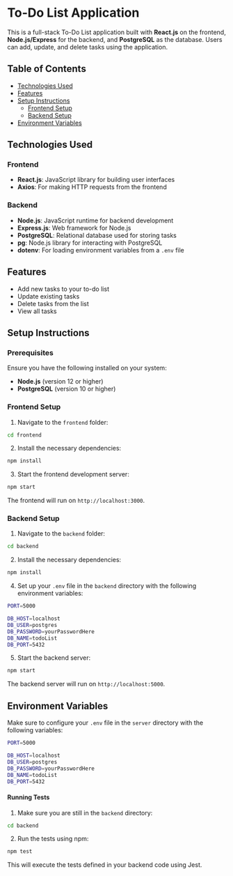 # To-Do List Application

This is a full-stack To-Do List application built with **React.js** on the frontend, 
**Node.js/Express** for the backend, and **PostgreSQL** as the database. 
Users can add, update, and delete tasks using the application.

## Table of Contents

- [Technologies Used](#technologies-used)
- [Features](#features)
- [Setup Instructions](#setup-instructions)
  - [Frontend Setup](#frontend-setup)
  - [Backend Setup](#backend-setup)
- [Environment Variables](#environment-variables)

## Technologies Used

### Frontend
- **React.js**: JavaScript library for building user interfaces
- **Axios**: For making HTTP requests from the frontend

### Backend
- **Node.js**: JavaScript runtime for backend development
- **Express.js**: Web framework for Node.js
- **PostgreSQL**: Relational database used for storing tasks
- **pg**: Node.js library for interacting with PostgreSQL
- **dotenv**: For loading environment variables from a `.env` file

## Features

- Add new tasks to your to-do list
- Update existing tasks
- Delete tasks from the list
- View all tasks

## Setup Instructions

### Prerequisites

Ensure you have the following installed on your system:
- **Node.js** (version 12 or higher)
- **PostgreSQL** (version 10 or higher)

### Frontend Setup

1. Navigate to the `frontend` folder:

```bash
cd frontend
```

2. Install the necessary dependencies:

```bash
npm install
```

3. Start the frontend development server:

```bash
npm start
```

The frontend will run on `http://localhost:3000`.

### Backend Setup

1. Navigate to the `backend` folder:

```bash
cd backend
```

2. Install the necessary dependencies:

```bash
npm install
```

4. Set up your `.env` file in the `backend` directory with the following environment variables:

```bash
PORT=5000

DB_HOST=localhost
DB_USER=postgres
DB_PASSWORD=yourPasswordHere
DB_NAME=todoList
DB_PORT=5432
```

5. Start the backend server:

```bash
npm start
```

The backend server will run on `http://localhost:5000`.

## Environment Variables

Make sure to configure your `.env` file in the `server` directory with the following variables:

```bash
PORT=5000

DB_HOST=localhost
DB_USER=postgres
DB_PASSWORD=yourPasswordHere
DB_NAME=todoList
DB_PORT=5432
```

#### Running Tests

1. Make sure you are still in the `backend` directory:

```bash
cd backend
```

2. Run the tests using npm:

```bash
npm test
```

This will execute the tests defined in your backend code using Jest.